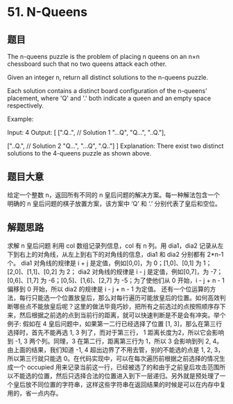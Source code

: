 # 51. N-Queens #
## 题目 #
The n-queens puzzle is the problem of placing n queens on an n×n chessboard such that no two queens attack each other.



Given an integer n, return all distinct solutions to the n-queens puzzle.

Each solution contains a distinct board configuration of the n-queens’ placement, where 'Q' and '.' both indicate a queen and an empty space respectively.

Example:

Input: 4
Output: [
 [".Q..",  // Solution 1
  "...Q",
  "Q...",
  "..Q."],

 ["..Q.",  // Solution 2
  "Q...",
  "...Q",
  ".Q.."]
]
Explanation: There exist two distinct solutions to the 4-queens puzzle as shown above.
## 题目大意 #
给定一个整数 n，返回所有不同的 n 皇后问题的解决方案。每一种解法包含一个明确的 n 皇后问题的棋子放置方案，该方案中 ‘Q’ 和 ‘.’ 分别代表了皇后和空位。

## 解题思路 #
求解 n 皇后问题
利用 col 数组记录列信息，col 有 n 列。用 dia1，dia2 记录从左下到右上的对角线，从左上到右下的对角线的信息，dia1 和 dia2 分别都有 2*n-1 个。
dia1 对角线的规律是 i + j 是定值，例如[0,0]，为 0；[1,0]、[0,1] 为 1；[2,0]、[1,1]、[0,2] 为 2；
dia2 对角线的规律是 i - j 是定值，例如[0,7]，为 -7；[0,6]、[1,7] 为 -6；[0,5]、[1,6]、[2,7] 为 -5；为了使他们从 0 开始，i - j + n - 1 偏移到 0 开始，所以 dia2 的规律是 i - j + n - 1 为定值。
还有一个位运算的方法，每行只能选一个位置放皇后，那么对每行遍历可能放皇后的位置。如何高效判断哪些点不能放皇后呢？这里的做法毕竟巧妙，把所有之前选过的点按照顺序存下来，然后根据之前选的点到当前行的距离，就可以快速判断是不是会有冲突。举个例子: 假如在 4 皇后问题中，如果第一二行已经选择了位置 [1, 3]，那么在第三行选择时，首先不能再选 1, 3 列了，而对于第三行， 1 距离长度为2，所以它会影响到 -1, 3 两个列。同理，3 在第二行，距离第三行为 1，所以 3 会影响到列 2, 4。由上面的结果，我们知道 -1, 4 超出边界了不用去管，别的不能选的点是 1, 2, 3，所以第三行就只能选 0。在代码实现中，可以在每次遍历前根据之前选择的情况生成一个 occupied 用来记录当前这一行，已经被选了的和由于之前皇后攻击范围所以不能选的位置，然后只选择合法的位置进入到下一层递归。另外就是预处理了一个皇后放不同位置的字符串，这样这些字符串在返回结果的时候是可以在内存中复用的，省一点内存。